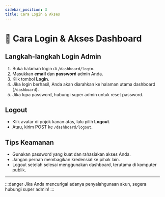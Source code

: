 ```yaml
---
sidebar_position: 3
title: Cara Login & Akses
---
```


# 🔐 Cara Login & Akses Dashboard

## Langkah-langkah Login Admin

1. Buka halaman login di `/dashboard/login`.
2. Masukkan **email** dan **password** admin Anda.
3. Klik tombol **Login**.
4. Jika login berhasil, Anda akan diarahkan ke halaman utama dashboard (`/dashboard`).
5. Jika lupa password, hubungi super admin untuk reset password.

## Logout
- Klik avatar di pojok kanan atas, lalu pilih **Logout**.
- Atau, kirim POST ke `/dashboard/logout`.

## Tips Keamanan
- Gunakan password yang kuat dan rahasiakan akses Anda.
- Jangan pernah membagikan kredensial ke pihak lain.
- Logout setelah selesai menggunakan dashboard, terutama di komputer publik.

---

:::danger
Jika Anda mencurigai adanya penyalahgunaan akun, segera hubungi super admin!
::: 
